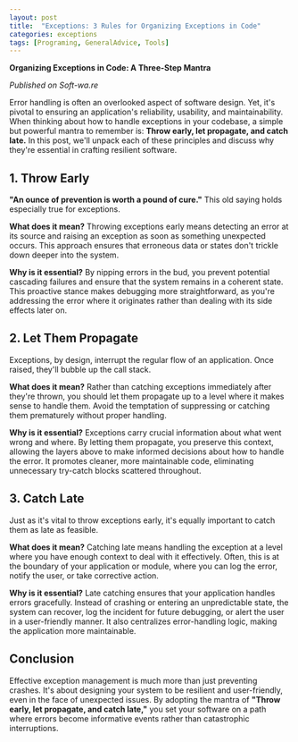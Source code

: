 ```yaml
---
layout: post
title:  "Exceptions: 3 Rules for Organizing Exceptions in Code"
categories: exceptions 
tags: [Programing, GeneralAdvice, Tools]
---
```


**Organizing Exceptions in Code: A Three-Step Mantra**

*Published on Soft-wa.re*

Error handling is often an overlooked aspect of software design. Yet, it's pivotal to ensuring an application's reliability, usability, and maintainability. When thinking about how to handle exceptions in your codebase, a simple but powerful mantra to remember is: **Throw early, let propagate, and catch late.** In this post, we'll unpack each of these principles and discuss why they're essential in crafting resilient software.

## 1. Throw Early

**"An ounce of prevention is worth a pound of cure."** This old saying holds especially true for exceptions.

**What does it mean?**
Throwing exceptions early means detecting an error at its source and raising an exception as soon as something unexpected occurs. This approach ensures that erroneous data or states don't trickle down deeper into the system.

**Why is it essential?**
By nipping errors in the bud, you prevent potential cascading failures and ensure that the system remains in a coherent state. This proactive stance makes debugging more straightforward, as you're addressing the error where it originates rather than dealing with its side effects later on.

## 2. Let Them Propagate

Exceptions, by design, interrupt the regular flow of an application. Once raised, they'll bubble up the call stack.

**What does it mean?**
Rather than catching exceptions immediately after they're thrown, you should let them propagate up to a level where it makes sense to handle them. Avoid the temptation of suppressing or catching them prematurely without proper handling.

**Why is it essential?**
Exceptions carry crucial information about what went wrong and where. By letting them propagate, you preserve this context, allowing the layers above to make informed decisions about how to handle the error. It promotes cleaner, more maintainable code, eliminating unnecessary try-catch blocks scattered throughout.

## 3. Catch Late

Just as it's vital to throw exceptions early, it's equally important to catch them as late as feasible.

**What does it mean?**
Catching late means handling the exception at a level where you have enough context to deal with it effectively. Often, this is at the boundary of your application or module, where you can log the error, notify the user, or take corrective action.

**Why is it essential?**
Late catching ensures that your application handles errors gracefully. Instead of crashing or entering an unpredictable state, the system can recover, log the incident for future debugging, or alert the user in a user-friendly manner. It also centralizes error-handling logic, making the application more maintainable.

## Conclusion

Effective exception management is much more than just preventing crashes. It's about designing your system to be resilient and user-friendly, even in the face of unexpected issues. By adopting the mantra of **"Throw early, let propagate, and catch late,"** you set your software on a path where errors become informative events rather than catastrophic interruptions.